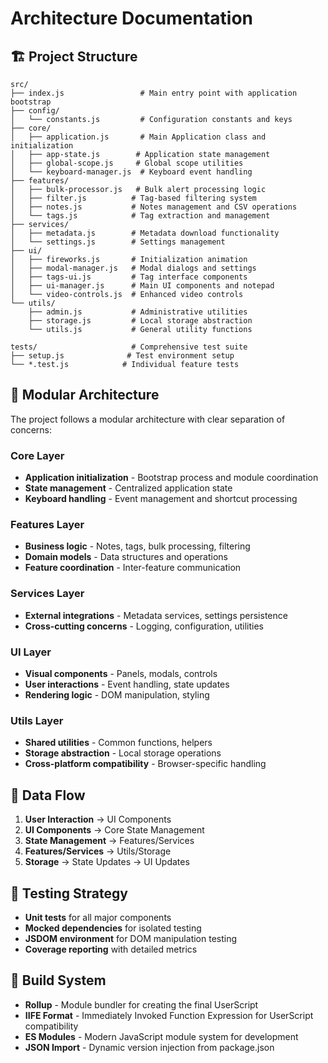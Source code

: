 # Architecture Documentation

## 🏗 Project Structure

```
src/
├── index.js                 # Main entry point with application bootstrap
├── config/
│   └── constants.js         # Configuration constants and keys
├── core/
│   ├── application.js       # Main Application class and initialization
│   ├── app-state.js        # Application state management
│   ├── global-scope.js     # Global scope utilities
│   └── keyboard-manager.js  # Keyboard event handling
├── features/
│   ├── bulk-processor.js   # Bulk alert processing logic
│   ├── filter.js          # Tag-based filtering system
│   ├── notes.js           # Notes management and CSV operations
│   └── tags.js            # Tag extraction and management
├── services/
│   ├── metadata.js        # Metadata download functionality
│   └── settings.js        # Settings management
├── ui/
│   ├── fireworks.js       # Initialization animation
│   ├── modal-manager.js   # Modal dialogs and settings
│   ├── tags-ui.js         # Tag interface components
│   ├── ui-manager.js      # Main UI components and notepad
│   └── video-controls.js  # Enhanced video controls
└── utils/
    ├── admin.js           # Administrative utilities
    ├── storage.js         # Local storage abstraction
    └── utils.js           # General utility functions

tests/                     # Comprehensive test suite
├── setup.js              # Test environment setup
└── *.test.js            # Individual feature tests
```

## 🧩 Modular Architecture

The project follows a modular architecture with clear separation of concerns:

### Core Layer

- **Application initialization** - Bootstrap process and module coordination
- **State management** - Centralized application state
- **Keyboard handling** - Event management and shortcut processing

### Features Layer

- **Business logic** - Notes, tags, bulk processing, filtering
- **Domain models** - Data structures and operations
- **Feature coordination** - Inter-feature communication

### Services Layer

- **External integrations** - Metadata services, settings persistence
- **Cross-cutting concerns** - Logging, configuration, utilities

### UI Layer

- **Visual components** - Panels, modals, controls
- **User interactions** - Event handling, state updates
- **Rendering logic** - DOM manipulation, styling

### Utils Layer

- **Shared utilities** - Common functions, helpers
- **Storage abstraction** - Local storage operations
- **Cross-platform compatibility** - Browser-specific handling

## 🔄 Data Flow

1. **User Interaction** → UI Components
2. **UI Components** → Core State Management
3. **State Management** → Features/Services
4. **Features/Services** → Utils/Storage
5. **Storage** → State Updates → UI Updates

## 🧪 Testing Strategy

- **Unit tests** for all major components
- **Mocked dependencies** for isolated testing
- **JSDOM environment** for DOM manipulation testing
- **Coverage reporting** with detailed metrics

## 🔧 Build System

- **Rollup** - Module bundler for creating the final UserScript
- **IIFE Format** - Immediately Invoked Function Expression for UserScript compatibility
- **ES Modules** - Modern JavaScript module system for development
- **JSON Import** - Dynamic version injection from package.json
